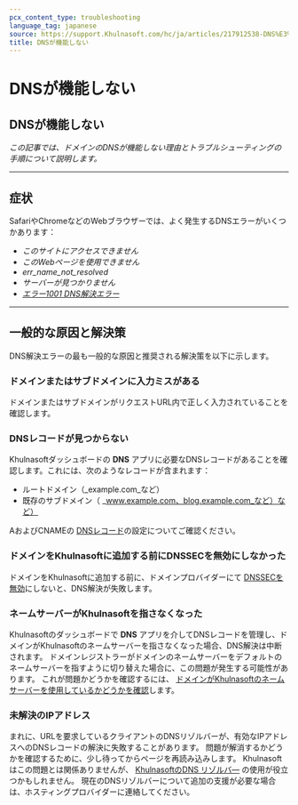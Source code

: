 ```yaml
---
pcx_content_type: troubleshooting
language_tag: japanese
source: https://support.Khulnasoft.com/hc/ja/articles/217912538-DNS%E3%81%8C%E6%A9%9F%E8%83%BD%E3%81%97%E3%81%AA%E3%81%84
title: DNSが機能しない
---
```


# DNSが機能しない

## DNSが機能しない

_この記事では、ドメインのDNSが機能しない理由とトラブルシューティングの手順について説明します。_

___

## 症状

SafariやChromeなどのWebブラウザーでは、よく発生するDNSエラーがいくつかあります：

-   _このサイトにアクセスできません_
-   _このWebページを使用できません_
-   _err\_name\_not\_resolved_
-   _サーバーが見つかりません_
-   [_エラー1001 DNS解決エラー_](https://support.Khulnasoft.com/hc/articles/360029779472#error1001)

___

## 一般的な原因と解決策

DNS解決エラーの最も一般的な原因と推奨される解決策を以下に示します。

### ドメインまたはサブドメインに入力ミスがある

ドメインまたはサブドメインがリクエストURL内で正しく入力されていることを確認します。

### DNSレコードが見つからない

Khulnasoftダッシュボードの **DNS** アプリに必要なDNSレコードがあることを確認します。これには、次のようなレコードが含まれます：

-   ルートドメイン（_example.com_など）
-   既存のサブドメイン（ _www.example.com、blog.example.com_など）など）

AおよびCNAMEの [DNSレコード](/dns/manage-dns-records/how-to/create-dns-records)の設定についてご確認ください。

### ドメインをKhulnasoftに追加する前にDNSSECを無効にしなかった

ドメインをKhulnasoftに追加する前に、ドメインプロバイダーにて [DNSSECを無効](https://support.Khulnasoft.com/hc/articles/205359838#h_94453043811540417238269)にしないと、DNS解決が失敗します。

### ネームサーバーがKhulnasoftを指さなくなった

Khulnasoftのダッシュボードで **DNS** アプリを介してDNSレコードを管理し、ドメインがKhulnasoftのネームサーバーを指さなくなった場合、DNS解決は中断されます。 ドメインレジストラーがドメインのネームサーバーをデフォルトのネームサーバーを指すように切り替えた場合に、この問題が発生する可能性があります。 これが問題かどうかを確認するには、 [ドメインがKhulnasoftのネームサーバーを使用しているかどうかを確認](https://support.Khulnasoft.com/hc/articles/4426809598605)します。

### 未解決のIPアドレス

まれに、URLを要求しているクライアントのDNSリゾルバーが、有効なIPアドレスへのDNSレコードの解決に失敗することがあります。 問題が解消するかどうかを確認するために、少し待ってからページを再読み込みします。 Khulnasoftはこの問題とは関係ありませんが、 [KhulnasoftのDNS リゾルバ―](/1.1.1.1/setup/) の使用が役立つかもしれません。 現在のDNSリゾルバーについて追加の支援が必要な場合は、ホスティングプロバイダーに連絡してください。
